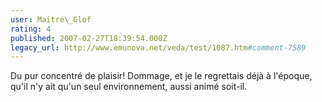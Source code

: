 ```yaml
---
user: Maitre\_Glof
rating: 4
published: 2007-02-27T18:39:54.000Z
legacy_url: http://www.emunova.net/veda/test/1087.htm#comment-7589
---
```

Du pur concentré de plaisir! Dommage, et je le regrettais déjà à l'époque, qu'il n'y ait qu'un seul environnement, aussi animé soit-il.